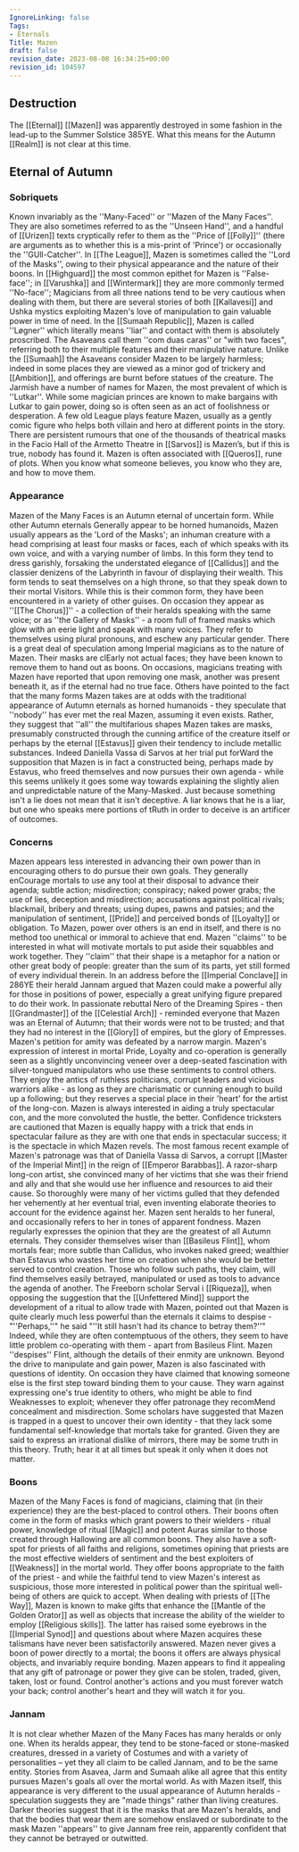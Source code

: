 ```yaml
---
IgnoreLinking: false
Tags:
- Eternals
Title: Mazen
draft: false
revision_date: 2023-08-08 16:34:25+00:00
revision_id: 104597
---
```


## Destruction
The [[Eternal]] [[Mazen]] was apparently destroyed in some fashion in the lead-up to the Summer Solstice 385YE. What this means for the Autumn [[Realm]] is not clear at this time.
## Eternal of Autumn
### Sobriquets
Known invariably as the ''Many-Faced'' or ''Mazen of the Many Faces''. 
They are also sometimes referred to as the ''Unseen Hand'', and a handful of [[Urizen]] texts cryptically refer to them as the ''Price of [[Folly]]'' (there are arguments as to whether this is a mis-print of 'Prince') or occasionally the ''GUll-Catcher''. In [[The League]], Mazen is sometimes called the ''Lord of the Masks'', owing to their physical appearance and the nature of their boons. In  [[Highguard]] the most common epithet for Mazen is ''False-face''; in [[Varushka]] and [[Wintermark]] they are more commonly termed ''No-face''; Magicians from all three nations tend to be very cautious when dealing with them, but there are several stories of both [[Kallavesi]] and Ushka mystics exploiting Mazen's love of manipulation to gain valuable power in time of need.
In the [[Sumaah Republic]], Mazen is called ''Løgner'' which literally means ''liar'' and contact with them is absolutely proscribed. The Asaveans call them ''com duas caras'' or "with two faces", referring both to their multiple features and their manipulative nature. Unlike the [[Sumaah]] the Asaveans consider Mazen to be largely harmless; indeed in some places they are viewed as a minor god of trickery and [[Ambition]], and offerings are burnt before statues of the creature. The Jarmish have a number of names for Mazen, the most prevalent of which is ''Lutkar''. While some magician princes are known to make bargains with Lutkar to gain power, doing so is often seen as an act of foolishness or desperation.
A few old League plays feature Mazen, usually as a gently comic figure who helps both villain and hero at different points in the story. There are persistent rumours that one of the thousands of theatrical masks in the Facio Hall of the Armetto Theatre in [[Sarvos]] is Mazen’s, but if this is true, nobody has found it.
Mazen is often associated with [[Queros]], rune of plots.
When you know what someone believes, you know who they are, and how to move them.
### Appearance
Mazen of the Many Faces is an Autumn eternal of uncertain form. While other Autumn eternals Generally appear to be horned humanoids, Mazen usually appears as the 'Lord of the Masks'; an inhuman creature with a head comprising at least four masks or faces, each of which speaks with its own voice, and with a varying number of limbs. In this form they tend to dress garishly, forsaking the understated elegance of [[Callidus]] and the classier denizens of the Labyrinth in favour of displaying their wealth. This form tends to seat themselves on a high throne, so that they speak down to their mortal Visitors.
While this is their common form, they have been encountered in a variety of other guises. On occasion they appear as ''[[The Chorus]]'' - a collection of their heralds speaking with the same voice; or as ''the Gallery of Masks'' - a room full of framed masks which glow with an eerie light and speak with many voices.
They refer to themselves using plural pronouns, and eschew any particular gender.
There is a great deal of speculation among Imperial magicians as to the nature of Mazen. Their masks are clEarly not actual faces; they have been known to remove them to hand out as boons. On occasions, magicians treating with Mazen have reported that upon removing one mask, another was present beneath it, as if the eternal had no true face. Others have pointed to the fact that the many forms Mazen takes are at odds with the traditional appearance of Autumn eternals as horned humanoids - they speculate that ''nobody'' has ever met the real Mazen, assuming it even exists. Rather, they suggest that ''all'' the multifarious shapes Mazen takes are masks, presumably constructed through the cunning artifice of the creature itself or perhaps by the eternal [[Estavus]] given their tendency to include metallic substances. Indeed Daniella Vassa di Sarvos at her trial put forWard the supposition that Mazen is in fact a constructed being, perhaps made by Estavus, who freed themselves and now pursues their own agenda - while this seems unlikely it goes some way towards explaining the slightly alien and unpredictable nature of the Many-Masked.
Just because something isn't a lie does not mean that it isn't deceptive. A liar knows that he is a liar, but one who speaks mere portions of tRuth in order to deceive is an artificer of outcomes.
### Concerns
Mazen appears less interested in advancing their own power than in encouraging others to do pursue their own goals. They generally enCourage mortals to use any tool at their disposal to advance their agenda; subtle action; misdirection; conspiracy; naked power grabs; the use of lies, deception and misdirection; accusations against political rivals; blackmail, bribery and threats; using dupes, pawns and patsies; and the manipulation of sentiment, [[Pride]] and perceived bonds of [[Loyalty]] or obligation. To Mazen, power over others is an end in itself, and there is no method too unethical or immoral to achieve that end.
Mazen ''claims'' to be interested in what will motivate mortals to put aside their squabbles and work together. They ''claim'' that their shape is a metaphor for a nation or other great body of people: greater than the sum of its parts, yet still formed of every individual therein. In an address before the [[Imperial Conclave]] in 286YE their herald Jannam argued that Mazen could make a powerful ally for those in positions of power, especially a great unifying figure prepared to do their work. In passionate rebuttal Nero of the Dreaming Spires - then [[Grandmaster]] of the [[Celestial Arch]] - reminded everyone that Mazen was an Eternal of Autumn; that their words were not to be trusted; and that they had no interest in the [[Glory]] of empires, but the glory of Empresses. Mazen's petition for amity was defeated by a narrow margin.
Mazen's expression of interest in mortal Pride, Loyalty and co-operation is generally seen as a slightly unconvincing veneer over a deep-seated fascination with silver-tongued manipulators who use these sentiments to control others. They enjoy the antics of ruthless politicians, corrupt leaders and vicious warriors alike - as long as they are charismatic or cunning enough to build up a following; but they reserves a special place in their 'heart' for the artist of the long-con. Mazen is always interested in aiding a truly spectacular con, and the more convoluted the hustle, the better. Confidence tricksters are cautioned that Mazen is equally happy with a trick that ends in spectacular failure as they are with one that ends in spectacular success; it is the spectacle in which Mazen revels.
The most famous recent example of Mazen's patronage was that of Daniella Vassa di Sarvos, a corrupt [[Master of the Imperial Mint]] in the reign of [[Emperor Barabbas]]. A razor-sharp long-con artist, she convinced many of her victims that she was their friend and ally and that she would use her influence and resources to aid their cause. So thoroughly were many of her victims gulled that they defended her vehemently at her eventual trial, even inventing elaborate theories to account for the evidence against her. Mazen sent heralds to her funeral, and occasionally refers to her in tones of apparent fondness.
Mazen regularly expresses the opinion that they are the greatest of all Autumn eternals. They consider themselves wiser than [[Basileus Flint]], whom mortals fear; more subtle than Callidus, who invokes naked greed; wealthier than Estavus who wastes her time on creation when she would be better served to control creation. Those who follow such paths, they claim, will find themselves easily betrayed, manipulated or used as tools to advance the agenda of another. The Freeborn scholar Serval i [[Riqueza]], when opposing the suggestion that the [[Unfettered Mind]] support the development of a ritual to allow trade with Mazen, pointed out that Mazen is quite clearly much less powerful than the eternals it claims to despise - "''Perhaps,''" he said "''It still hasn't had its chance to betray them?''" Indeed, while they are often contemptuous of the others, they seem to have little problem co-operating with them - apart from Basileus Flint. Mazen ''despises'' Flint, although the details of their enmity are unknown.
Beyond the drive to manipulate and gain power, Mazen is also fascinated with questions of identity. On occasion they have claimed that knowing someone else is the first step toward binding them to your cause. They warn against expressing one's true identity to others, who might be able to find Weaknesses to exploit; whenever they offer patronage they recomMend concealment and misdirection. Some scholars have suggested that Mazen is trapped in a quest to uncover their own identity - that they lack some fundamental self-knowledge that mortals take for granted. Given they are said to express an irrational dislike of mirrors, there may be some truth in this theory.
Truth; hear it at all times but speak it only when it does not matter.
### Boons
Mazen of the Many Faces is fond of magicians, claiming that (in their experience) they are the best-placed to control others. Their boons often come in the form of masks which grant powers to their wielders - ritual power, knowledge of ritual [[Magic]] and potent Auras similar to those created through Hallowing are all common boons. 
They also have a soft-spot for priests of all faiths and religions, sometimes opining that priests are the most effective wielders of sentiment and the best exploiters of [[Weakness]] in the mortal world. They offer boons appropriate to the faith of the priest - and while the faithful tend to view Mazen's interest as suspicious, those more interested in political power than the spiritual well-being of others are quick to accept. When dealing with priests of [[The Way]], Mazen is known to make gifts that enhance the [[Mantle of the Golden Orator]] as well as objects that increase the ability of the wielder to employ [[Religious skills]]. The latter has raised some eyebrows in the [[Imperial Synod]] and questions about where Mazen acquires these talismans have never been satisfactorily answered.
Mazen never gives a boon of power directly to a mortal; the boons it offers are always physical objects, and invariably require bonding. Mazen appears to find it appealing that any gift of patronage or power they give can be stolen, traded, given, taken, lost or found.
Control another's actions and you must forever watch your back; control another's heart and they will watch it for you.
### Jannam
It is not clear whether Mazen of the Many Faces has many heralds or only one. When its heralds appear, they tend to be stone-faced or stone-masked creatures, dressed in a variety of Costumes and with a variety of personalities – yet they all claim to be called Jannam, and to be the same entity. Stories from Asavea, Jarm and Sumaah alike all agree that this entity pursues Mazen's goals all over the mortal world. 
As with Mazen itself, this appearance is very different to the usual appearance of Autumn heralds - speculation suggests they are "made things" rather than living creatures. Darker theories suggest that it is the masks that are Mazen's heralds, and that the bodies that wear them are somehow enslaved or subordinate to the mask
Mazen ''appears'' to give Jannam free rein, apparently confident that they cannot be betrayed or outwitted.